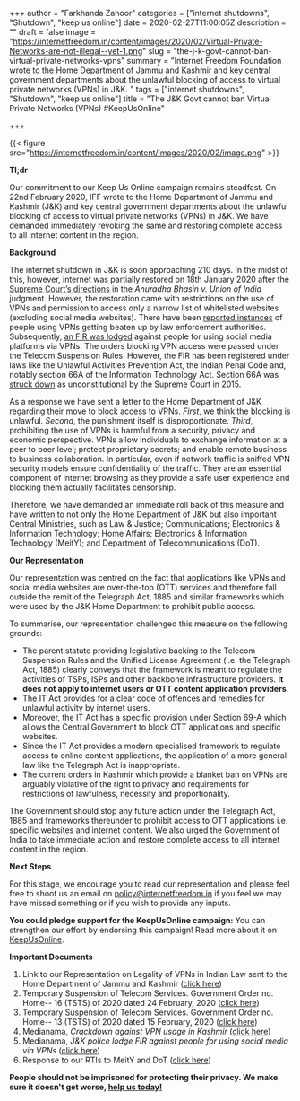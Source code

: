 +++
author = "Farkhanda Zahoor"
categories = ["internet shutdowns", "Shutdown", "keep us online"]
date = 2020-02-27T11:00:05Z
description = ""
draft = false
image = "https://internetfreedom.in/content/images/2020/02/Virtual-Private-Networks-are-not-illegal--yet-1.png"
slug = "the-j-k-govt-cannot-ban-virtual-private-networks-vpns"
summary = "Internet Freedom Foundation wrote to the Home Department of Jammu and Kashmir and key central government departments about the unlawful blocking of access to virtual private networks (VPNs) in J&K. "
tags = ["internet shutdowns", "Shutdown", "keep us online"]
title = "The J&K Govt cannot ban Virtual Private Networks (VPNs) #KeepUsOnline"

+++


{{< figure src="https://internetfreedom.in/content/images/2020/02/image.png" >}}

**Tl;dr**

Our commitment to our Keep Us Online campaign remains steadfast. On 22nd February 2020, IFF wrote to the Home Department of Jammu and Kashmir (J&K) and key central government departments about the unlawful blocking of access to virtual private networks (VPNs) in J&K. We have demanded immediately revoking the same and restoring complete access to all internet content in the region. 

**Background**

The internet shutdown in J&K is soon approaching 210 days. In the midst of this, however, internet was partially restored on 18th January 2020 after the [Supreme Court’s directions](https://internetfreedom.in/scs-judgement-on-kashmir-communication-is-just-the-beginning/) in the _Anuradha Bhasin v. Union of India_ judgment. However, the restoration came with restrictions on the use of VPNs and permission to access only a narrow list of whitelisted websites (excluding social media websites). There have been [reported instances](https://www.medianama.com/2020/02/223-vpn-kashmir/) of people using VPNs getting beaten up by law enforcement authorities. Subsequently, [an FIR was lodged](https://www.medianama.com/2020/02/223-jammu-kashmir-social-media-vpn-police/) against people for using social media platforms via VPNs. The orders blocking VPN access were passed under the Telecom Suspension Rules. However, the FIR has been registered under laws like the Unlawful Activities Prevention Act, the Indian Penal Code and, notably section 66A of the Information Technology Act. Section 66A was [struck down](https://www.medianama.com/2015/03/223-section-66a-unconstritutional/) as unconstitutional by the Supreme Court in 2015.

As a response we have sent a letter to the Home Department of J&K regarding their move to block access to VPNs. _First_, we think the blocking is unlawful. _Second_, the punishment itself is disproportionate. _Third_, prohibiting the use of VPNs is harmful from a security, privacy and economic perspective. VPNs allow individuals to exchange information at a peer to peer level; protect proprietary secrets; and enable remote business to business collaboration. In particular, even if network traffic is sniffed VPN security models ensure confidentiality of the traffic. They are an essential component of internet browsing as they provide a safe user experience and blocking them actually facilitates censorship.

Therefore, we have demanded an immediate roll back of this measure and have written to not only the Home Department of J&K but also important Central Ministries, such as Law & Justice; Communications; Electronics & Information Technology; Home Affairs; Electronics & Information Technology (MeitY); and Department of Telecommunications (DoT).

**Our Representation**

Our representation was centred on the fact that applications like VPNs and social media websites are over-the-top (OTT) services and therefore fall outside the remit of the Telegraph Act, 1885 and similar frameworks which were used by the J&K Home Department to prohibit public access. 

To summarise, our representation challenged this measure on the following grounds:

* The parent statute providing legislative backing to the Telecom Suspension Rules and the Unified License Agreement (i.e. the Telegraph Act, 1885) clearly conveys that the framework is meant to regulate the activities of TSPs, ISPs and other backbone infrastructure providers. **It does not apply to internet users or OTT content application providers**.
* The IT Act provides for a clear code of offences and remedies for unlawful activity by internet users.
* Moreover, the IT Act has a specific provision under Section 69-A which allows the Central Government to block OTT applications and specific websites.
* Since the IT Act provides a modern specialised framework to regulate access to online content applications, the application of a more general law like the Telegraph Act is inappropriate.
* The current orders in Kashmir which provide a blanket ban on VPNs are arguably violative of the right to privacy and requirements for restrictions of lawfulness, necessity and proportionality.

The Government should stop any future action under the Telegraph Act, 1885 and frameworks thereunder to prohibit access to OTT applications i.e. specific websites and internet content. We also urged the Government of India to take immediate action and restore complete access to all internet content in the region.

**Next Steps**

For this stage, we encourage you to read our representation and please feel free to shoot us an email on policy@internetfreedom.in if you feel we may have missed something or if you wish to provide any inputs.

**You could pledge support for the KeepUsOnline campaign:** You can strengthen our effort by endorsing this campaign! Read more about it on [KeepUsOnline](https://internetfreedom.in/shutdowns-petition/).

**Important Documents**

1. Link to our Representation on Legality of VPNs in Indian Law sent to the Home Department of Jammu and Kashmir ([click here](https://drive.google.com/file/d/1pRJzzhNilt_uW-QSOnoE3XzlIC2Gb8e8/view?usp=sharing))
2. Temporary Suspension of Telecom Services. Government Order no. Home--  16 (TSTS) of 2020 dated 24 February, 2020 ([click here](http://jkhome.nic.in/16(TSTS)2020_0001.pdf))
3. Temporary Suspension of Telecom Services. Government Order no. Home--  13 (TSTS) of 2020 dated 15 February, 2020 ([click here](http://jkhome.nic.in/13TSTSof2020.pdf))
4. Medianama, _Crackdown against VPN usage in Kashmir_ ([click here](https://www.medianama.com/2020/02/223-vpn-kashmir/))
5. Medianama, _J&K police lodge FIR against people for using social media via VPNs_ ([click here](https://www.medianama.com/2020/02/223-jammu-kashmir-social-media-vpn-police/))
6. Response to our RTIs to MeitY and DoT ([click here](https://twitter.com/internetfreedom/status/1229636039116935169?s=20))

**People should not be imprisoned for protecting their privacy. We make sure it doesn't get worse, [help us today!](https://internetfreedom.in/the-j-k-govt-cannot-ban-virtual-private-networks-vpns/www.internetfreedom.in/donate)**



